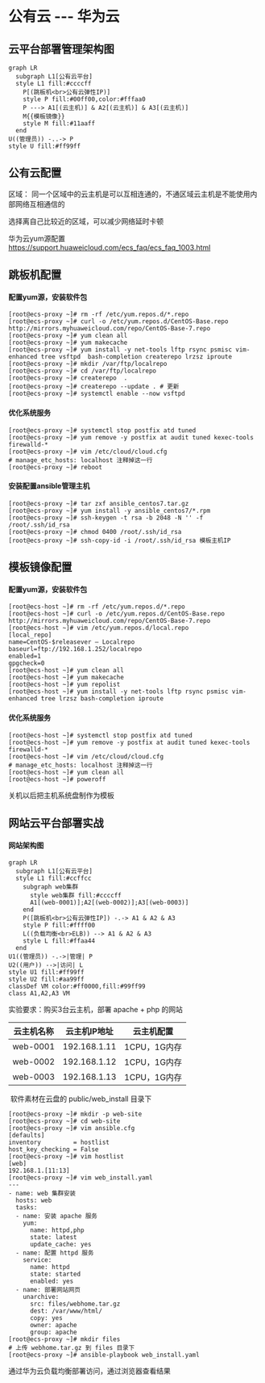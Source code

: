 # 公有云 --- 华为云

## 云平台部署管理架构图

```mermaid
graph LR
  subgraph L1[公有云平台]
  style L1 fill:#ccccff
    P[(跳板机<br>公有云弹性IP)]
    style P fill:#00ff00,color:#fffaa0
    P ---> A1[(云主机)] & A2[(云主机)] & A3[(云主机)]
    M{{模板镜像}}
    style M fill:#11aaff
  end
U((管理员)) -..-> P
style U fill:#ff99ff
```

## 公有云配置

区域： 同一个区域中的云主机是可以互相连通的，不通区域云主机是不能使用内部网络互相通信的

选择离自己比较近的区域，可以减少网络延时卡顿

华为云yum源配置 https://support.huaweicloud.com/ecs_faq/ecs_faq_1003.html

## 跳板机配置

#### 配置yum源，安装软件包
```shell
[root@ecs-proxy ~]# rm -rf /etc/yum.repos.d/*.repo
[root@ecs-proxy ~]# curl -o /etc/yum.repos.d/CentOS-Base.repo http://mirrors.myhuaweicloud.com/repo/CentOS-Base-7.repo
[root@ecs-proxy ~]# yum clean all
[root@ecs-proxy ~]# yum makecache
[root@ecs-proxy ~]# yum install -y net-tools lftp rsync psmisc vim-enhanced tree vsftpd  bash-completion createrepo lrzsz iproute
[root@ecs-proxy ~]# mkdir /var/ftp/localrepo
[root@ecs-proxy ~]# cd /var/ftp/localrepo
[root@ecs-proxy ~]# createrepo  .
[root@ecs-proxy ~]# createrepo --update . # 更新
[root@ecs-proxy ~]# systemctl enable --now vsftpd
```
#### 优化系统服务
```shell
[root@ecs-proxy ~]# systemctl stop postfix atd tuned
[root@ecs-proxy ~]# yum remove -y postfix at audit tuned kexec-tools firewalld-*
[root@ecs-proxy ~]# vim /etc/cloud/cloud.cfg
# manage_etc_hosts: localhost 注释掉这一行
[root@ecs-proxy ~]# reboot
```
#### 安装配置ansible管理主机
```shell
[root@ecs-proxy ~]# tar zxf ansible_centos7.tar.gz
[root@ecs-proxy ~]# yum install -y ansible_centos7/*.rpm
[root@ecs-proxy ~]# ssh-keygen -t rsa -b 2048 -N '' -f /root/.ssh/id_rsa
[root@ecs-proxy ~]# chmod 0400 /root/.ssh/id_rsa
[root@ecs-proxy ~]# ssh-copy-id -i /root/.ssh/id_rsa 模板主机IP
```
## 模板镜像配置

#### 配置yum源，安装软件包
```shell
[root@ecs-host ~]# rm -rf /etc/yum.repos.d/*.repo
[root@ecs-host ~]# curl -o /etc/yum.repos.d/CentOS-Base.repo http://mirrors.myhuaweicloud.com/repo/CentOS-Base-7.repo
[root@ecs-host ~]# vim /etc/yum.repos.d/local.repo 
[local_repo]
name=CentOS-$releasever – Localrepo
baseurl=ftp://192.168.1.252/localrepo
enabled=1
gpgcheck=0
[root@ecs-host ~]# yum clean all
[root@ecs-host ~]# yum makecache
[root@ecs-host ~]# yum repolist
[root@ecs-host ~]# yum install -y net-tools lftp rsync psmisc vim-enhanced tree lrzsz bash-completion iproute
```
#### 优化系统服务
```shell
[root@ecs-host ~]# systemctl stop postfix atd tuned
[root@ecs-host ~]# yum remove -y postfix at audit tuned kexec-tools firewalld-*
[root@ecs-host ~]# vim /etc/cloud/cloud.cfg
# manage_etc_hosts: localhost 注释掉这一行
[root@ecs-host ~]# yum clean all 
[root@ecs-host ~]# poweroff
```

关机以后把主机系统盘制作为模板

## 网站云平台部署实战

#### 网站架构图

```mermaid
graph LR
  subgraph L1[公有云平台]
  style L1 fill:#ccffcc
    subgraph web集群
      style web集群 fill:#ccccff
      A1[(web-0001)];A2[(web-0002)];A3[(web-0003)]
    end
    P([跳板机<br>公有云弹性IP]) -.-> A1 & A2 & A3
    style P fill:#ffff00
    L((负载均衡<br>ELB)) --> A1 & A2 & A3
    style L fill:#ffaa44
  end
U1((管理员)) -.->|管理| P
U2((用户)) -->|访问| L
style U1 fill:#ff99ff
style U2 fill:#aa99ff
classDef VM color:#ff0000,fill:#99ff99
class A1,A2,A3 VM
```



实验要求：购买3台云主机，部署 apache + php 的网站

| 云主机名称 | 云主机IP地址 |  云主机配置  |
| :--------: | :----------: | :----------: |
|  web-0001  | 192.168.1.11 | 1CPU，1G内存 |
|  web-0002  | 192.168.1.12 | 1CPU，1G内存 |
|  web-0003  | 192.168.1.13 | 1CPU，1G内存 |

​     软件素材在云盘的 public/web_install 目录下

```shell
[root@ecs-proxy ~]# mkdir -p web-site
[root@ecs-proxy ~]# cd web-site
[root@ecs-proxy ~]# vim ansible.cfg
[defaults]
inventory         = hostlist
host_key_checking = False
[root@ecs-proxy ~]# vim hostlist
[web]
192.168.1.[11:13]
[root@ecs-proxy ~]# vim web_install.yaml
---
- name: web 集群安装
  hosts: web
  tasks:
  - name: 安装 apache 服务 
    yum:
      name: httpd,php
      state: latest
      update_cache: yes
  - name: 配置 httpd 服务 
    service:
      name: httpd
      state: started
      enabled: yes
  - name: 部署网站网页
    unarchive:
      src: files/webhome.tar.gz
      dest: /var/www/html/
      copy: yes
      owner: apache
      group: apache
[root@ecs-proxy ~]# mkdir files
# 上传 webhome.tar.gz 到 files 目录下
[root@ecs-proxy ~]# ansible-playbook web_install.yaml
```

通过华为云负载均衡部署访问，通过浏览器查看结果